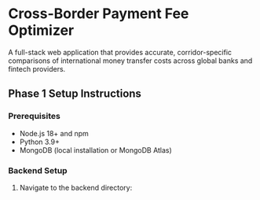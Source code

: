 # Cross-Border Payment Fee Optimizer

A full-stack web application that provides accurate, corridor-specific comparisons of international money transfer costs across global banks and fintech providers.

## Phase 1 Setup Instructions

### Prerequisites
- Node.js 18+ and npm
- Python 3.9+
- MongoDB (local installation or MongoDB Atlas)

### Backend Setup

1. Navigate to the backend directory:
